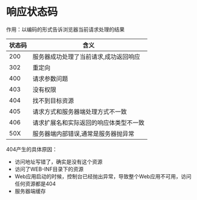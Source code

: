 # 响应状态码

作用：以编码的形式告诉浏览器当前请求处理的结果

| 状态码 | 含义                                   |
| ------ | -------------------------------------- |
| 200    | 服务器成功处理了当前请求,成功返回响应  |
| 302    | 重定向                                 |
| 400    | 请求参数问题                           |
| 403    | 没有权限                               |
| 404    | 找不到目标资源                         |
| 405    | 请求方式和服务器端处理方式不一致       |
| 406    | 请求扩展名和实际返回的响应体类型不一致 |
| 50X    | 服务器端内部错误,通常是服务器抛异常    |

404产生的具体原因：

-   访问地址写错了，确实是没有这个资源
-   访问了WEB-INF目录下的资源
-   Web应用启动的时候，控制台已经抛出异常，导致整个Web应用不可用，访问任何资源都是404
-   服务器端缓存